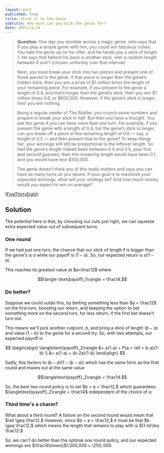 ```yaml
---
layout: post
published: true
title: Stick it to the Genie
subtitle: How much can you bilk the genie for?
date: 2021/11/14
---
```


>**Question**: One day you stumble across a magic genie, who says that if you play a simple game with him, you could win fabulous riches. You take the genie up on his offer, and he hands you a stick of length 1. He says that behind his back is another stick, with a random length between 0 and 1 (chosen uniformly over that interval).
>
>Next, you must break your stick into two pieces and present one of those pieces to the genie. If that piece is longer than the genie’s hidden stick, then you win a prize of \$1 million times the length of your remaining piece. For example, if you present to the genie a length of 0.4, and that’s longer than the genie’s stick, then you win $1 million times 0.6, or \$600,000. However, if the genie’s stick is longer, then you win nothing.
>
>Being a regular reader of The Riddler, you crunch some numbers and prepare to break your stick in half. But then you have a thought. You ask the genie if you can have more than one turn. For example, if you present the genie with a length of 0.4, but the genie’s stick is longer, can you break off a piece of the remaining length of 0.6 — say, a length of 0.5 — and then present that to the genie? To keep things fair, your winnings will still be proportional to the leftover length. So had the genie’s length indeed been between 0.4 and 0.5, your first and second guesses, then the remaining length would have been 0.1, and you would have won \$100,000.
>
>The genie doesn’t think any of this really matters and says you can have as many turns as you desire. If your goal is to maximize your expected winnings, what will your strategy be? And how much money would you expect to win on average?

<!--more-->

([FiveThirtyEight](https://fivethirtyeight.com/features/can-you-stick-it-to-the-genie/))

## Solution

The potential here is that, by choosing our cuts just right, we can squeeze extra expected value out of subsequent turns. 

### One round

If we had just one turn, the chance that our stick of length $\ell$ is bigger than the genie's is $a$ while our payoff is $(1-a).$ So, our expected return is $a(1-a).$ 

This reaches its greatest value at $a=\frac12$ where 

$$\langle \text{payoff}_1\rangle = \frac14.$$

### Do better?

Suppose we could outdo this, by betting something less than $a = \frac12$ on the first turn, boosting our return, and keeping the option to bet something more on the second turn, for less return, if the first bet doesn't turn out.

This means we'll pick another cutpoint, $b,$ and bring a stick of length $(b-a)$ and value $(1-b)$ to the genie for a second try. So, with two attempts, our expected payoff is

$$
\begin{align}
\langle\text{payoff}_2\rangle &= a(1-a) + P(a < \ell < b-a)(1-b) \\
&= a(1-a) + (b-2a)(1-b)
\end{align}
$$

Sadly, this factors to $(b-a)(1-(b-a))$ which has the same form as the first round and maxes out at the same value

$$\langle\text{payoff}_2\rangle = \frac14.$$

So, the best two round policy is to set $b = a + \frac12,$ which guarantees $\langle\text{payoff}_2\rangle = \frac14$ independent of the choice of $a.$

### Third time's a charm?

What about a third round? A failure on the second round would mean that $\ell \geq \frac12.$ However, since $b = a + \frac12,$ it must be that $b \geq \frac12,$ which means the length that remains to play with is $(1-b)\leq \frac12.$ 

So, we can't do better than the optimal one round policy, and our expected winnings are $\frac14\times\\$1,000,000 = \\$250,000.$

<br>
